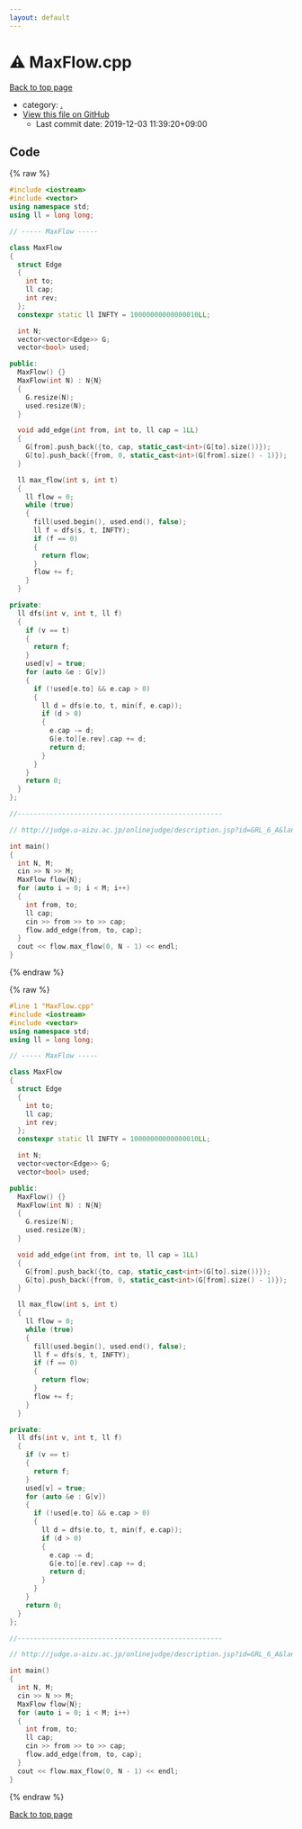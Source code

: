 ```yaml
---
layout: default
---
```


<!-- mathjax config similar to math.stackexchange -->
<script type="text/javascript" async
  src="https://cdnjs.cloudflare.com/ajax/libs/mathjax/2.7.5/MathJax.js?config=TeX-MML-AM_CHTML">
</script>
<script type="text/x-mathjax-config">
  MathJax.Hub.Config({
    TeX: { equationNumbers: { autoNumber: "AMS" }},
    tex2jax: {
      inlineMath: [ ['$','$'] ],
      processEscapes: true
    },
    "HTML-CSS": { matchFontHeight: false },
    displayAlign: "left",
    displayIndent: "2em"
  });
</script>

<script type="text/javascript" src="https://cdnjs.cloudflare.com/ajax/libs/jquery/3.4.1/jquery.min.js"></script>
<script src="https://cdn.jsdelivr.net/npm/jquery-balloon-js@1.1.2/jquery.balloon.min.js" integrity="sha256-ZEYs9VrgAeNuPvs15E39OsyOJaIkXEEt10fzxJ20+2I=" crossorigin="anonymous"></script>
<script type="text/javascript" src="../assets/js/copy-button.js"></script>
<link rel="stylesheet" href="../assets/css/copy-button.css" />


# :warning: MaxFlow.cpp

<a href="../index.html">Back to top page</a>

* category: <a href="../index.html#5058f1af8388633f609cadb75a75dc9d">.</a>
* <a href="{{ site.github.repository_url }}/blob/master/MaxFlow.cpp">View this file on GitHub</a>
    - Last commit date: 2019-12-03 11:39:20+09:00




## Code

<a id="unbundled"></a>
{% raw %}
```cpp
#include <iostream>
#include <vector>
using namespace std;
using ll = long long;

// ----- MaxFlow -----

class MaxFlow
{
  struct Edge
  {
    int to;
    ll cap;
    int rev;
  };
  constexpr static ll INFTY = 10000000000000010LL;

  int N;
  vector<vector<Edge>> G;
  vector<bool> used;

public:
  MaxFlow() {}
  MaxFlow(int N) : N{N}
  {
    G.resize(N);
    used.resize(N);
  }

  void add_edge(int from, int to, ll cap = 1LL)
  {
    G[from].push_back({to, cap, static_cast<int>(G[to].size())});
    G[to].push_back({from, 0, static_cast<int>(G[from].size() - 1)});
  }

  ll max_flow(int s, int t)
  {
    ll flow = 0;
    while (true)
    {
      fill(used.begin(), used.end(), false);
      ll f = dfs(s, t, INFTY);
      if (f == 0)
      {
        return flow;
      }
      flow += f;
    }
  }

private:
  ll dfs(int v, int t, ll f)
  {
    if (v == t)
    {
      return f;
    }
    used[v] = true;
    for (auto &e : G[v])
    {
      if (!used[e.to] && e.cap > 0)
      {
        ll d = dfs(e.to, t, min(f, e.cap));
        if (d > 0)
        {
          e.cap -= d;
          G[e.to][e.rev].cap += d;
          return d;
        }
      }
    }
    return 0;
  }
};

//---------------------------------------------------

// http://judge.u-aizu.ac.jp/onlinejudge/description.jsp?id=GRL_6_A&lang=jp

int main()
{
  int N, M;
  cin >> N >> M;
  MaxFlow flow{N};
  for (auto i = 0; i < M; i++)
  {
    int from, to;
    ll cap;
    cin >> from >> to >> cap;
    flow.add_edge(from, to, cap);
  }
  cout << flow.max_flow(0, N - 1) << endl;
}

```
{% endraw %}

<a id="bundled"></a>
{% raw %}
```cpp
#line 1 "MaxFlow.cpp"
#include <iostream>
#include <vector>
using namespace std;
using ll = long long;

// ----- MaxFlow -----

class MaxFlow
{
  struct Edge
  {
    int to;
    ll cap;
    int rev;
  };
  constexpr static ll INFTY = 10000000000000010LL;

  int N;
  vector<vector<Edge>> G;
  vector<bool> used;

public:
  MaxFlow() {}
  MaxFlow(int N) : N{N}
  {
    G.resize(N);
    used.resize(N);
  }

  void add_edge(int from, int to, ll cap = 1LL)
  {
    G[from].push_back({to, cap, static_cast<int>(G[to].size())});
    G[to].push_back({from, 0, static_cast<int>(G[from].size() - 1)});
  }

  ll max_flow(int s, int t)
  {
    ll flow = 0;
    while (true)
    {
      fill(used.begin(), used.end(), false);
      ll f = dfs(s, t, INFTY);
      if (f == 0)
      {
        return flow;
      }
      flow += f;
    }
  }

private:
  ll dfs(int v, int t, ll f)
  {
    if (v == t)
    {
      return f;
    }
    used[v] = true;
    for (auto &e : G[v])
    {
      if (!used[e.to] && e.cap > 0)
      {
        ll d = dfs(e.to, t, min(f, e.cap));
        if (d > 0)
        {
          e.cap -= d;
          G[e.to][e.rev].cap += d;
          return d;
        }
      }
    }
    return 0;
  }
};

//---------------------------------------------------

// http://judge.u-aizu.ac.jp/onlinejudge/description.jsp?id=GRL_6_A&lang=jp

int main()
{
  int N, M;
  cin >> N >> M;
  MaxFlow flow{N};
  for (auto i = 0; i < M; i++)
  {
    int from, to;
    ll cap;
    cin >> from >> to >> cap;
    flow.add_edge(from, to, cap);
  }
  cout << flow.max_flow(0, N - 1) << endl;
}

```
{% endraw %}

<a href="../index.html">Back to top page</a>

